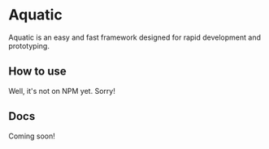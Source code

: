 # Aquatic

Aquatic is an easy and fast framework designed for rapid development and prototyping.

## How to use

Well, it's not on NPM yet. Sorry!

## Docs

Coming soon!
